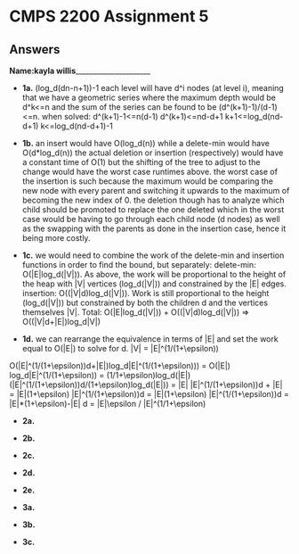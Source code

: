 # CMPS 2200 Assignment 5
## Answers

**Name:**__kayla willis_______________________






- **1a.**
(log_d(dn-n+1))-1
each level will have d^i nodes (at level i), meaning that we have a geometric series where the maximum depth would be d^k<=n and the sum of the series can be found to be (d^(k+1)-1)/(d-1)<=n. when solved:
d^(k+1)-1<=n(d-1)
d^(k+1)<=nd-d+1
k+1<=log_d(nd-d+1)
k<=log_d(nd-d+1)-1

- **1b.**
an insert would have O(log_d(n)) while a delete-min would have O(d*log_d(n))
the actual deletion or insertion (respectively) would have a constant time of O(1) but the shifting of the tree to adjust to the change would have the worst case runtimes above. the worst case of the insertion is such because the maximum would be comparing the new node with every parent and switching it upwards to the maximum of becoming the new index of 0. the deletion though has to analyze which child should be promoted to replace the one deleted which in the worst case would be having to go through each child node (d nodes) as well as the swapping with the parents as done in the insertion case, hence it being more costly.

- **1c.**
we would need to combine the work of the delete-min and insertion functions in order to find the bound, but separately:
delete-min: O(|E|log_d(|V|)). As above, the work will be proportional to the height of the heap with |V| vertices (log_d(|V|)) and constrained by the |E| edges. 
insertion: O((|V|d)log_d(|V|)). Work is still proportional to the height (log_d(|V|)) but constrained by both the children d and the vertices themselves |V|.
Total: O(|E|log_d(|V|)) + O((|V|d)log_d(|V|)) => O((|V|d+|E|)log_d|V|)

- **1d.**
we can rearrange the equivalence in terms of |E| and set the work equal to O(|E|) to solve for d. |V| = |E|^(1/(1+\epsilon))

O(|E|^(1/(1+\epsilon))d+|E|)log_d|E|^(1/(1+\epsilon))) = O(|E|)
log_d|E|^(1/(1+\epsilon)) = (1/1+\epsilon)log_d(|E|)
(|E|^(1/(1+\epsilon))d/(1+\epsilon)log_d(|E|)) = |E|
|E|^(1/(1+\epsilon))d + |E| = |E|(1+\epsilon)
|E|^(1/(1+\epsilon))d = |E|(1+\epsilon)
|E|^(1/(1+\epsilon))d = |E|*(1+\epsilon)-|E|
d = |E|\epsilon / |E|^(1/1+\epsilon)


- **2a.**


- **2b.**


- **2c.**

- **2d.**

- **2e.**



- **3a.**


- **3b.**


- **3c.**
